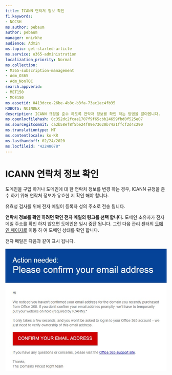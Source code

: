 ```yaml
---
title: ICANN 연락처 정보 확인
f1.keywords:
- NOCSH
ms.author: pebaum
author: pebaum
manager: mnirkhe
audience: Admin
ms.topic: get-started-article
ms.service: o365-administration
localization_priority: Normal
ms.collection:
- M365-subscription-management
- Adm_O365
- Adm_NonTOC
search.appverid:
- MET150
- MOE150
ms.assetid: 0413dcce-26be-4b8c-b3fa-73ac1ac4fb35
ROBOTS: NOINDEX
description: ICANN 규정을 준수 하도록 연락처 정보를 확인 하는 방법을 알아봅니다.
ms.openlocfilehash: 0c352dc2fcae1707f9f65cbb24659fbd0f525e07
ms.sourcegitcommit: ca2b58ef8f5be24f09e73620b74a1ffcf2d4c290
ms.translationtype: MT
ms.contentlocale: ko-KR
ms.lasthandoff: 02/24/2020
ms.locfileid: "42248078"
---
```

# <a name="icann-verification-of-contact-information"></a>ICANN 연락처 정보 확인

도메인을 구입 하거나 도메인에 대 한 연락처 정보를 변경 하는 경우, ICANN 규정을 준수 하기 위해 연락처 정보가 유효한 지 확인 해야 합니다.

유효성 검사를 위해 전자 메일이 등록자 성의 주소로 전송 됩니다.

 **연락처 정보를 확인 하려면 확인 전자 메일의 링크를 선택 합니다.** 도메인 소유자가 전자 메일 주소를 확인 하지 않으면 도메인은 일시 중단 됩니다. 그런 다음 관리 센터의 [도메인 페이지로](https://admin.microsoft.com/adminportal/home?ref=Domains) 이동 하 여 도메인 상태를 확인 합니다.

전자 메일은 다음과 같이 표시 됩니다.

![전자 메일 예](../media/8bf27c08-510c-4d49-b152-8d047d038f1f.jpg)


